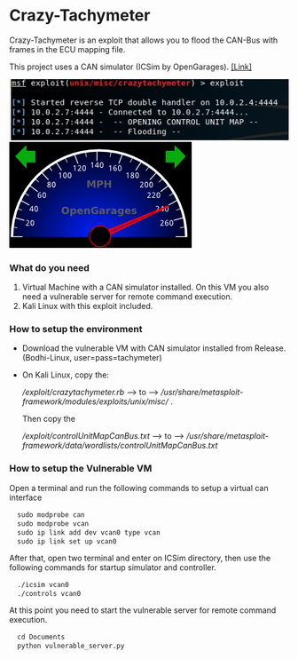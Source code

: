 # Crazy-Tachymeter
Crazy-Tachymeter is an exploit that allows you to flood the CAN-Bus with frames in the ECU mapping file.

This project uses a CAN simulator (ICSim by OpenGarages). [[Link]](https://github.com/zombieCraig/ICSim)

![markdown-preview](doc/img/exploitkali.png)![markdown-preview](doc/img/maxspeed.png)

### What do you need
1) Virtual Machine with a CAN simulator installed. On this VM you also need a vulnerable server for remote command execution.
2) Kali Linux with this exploit included.

### How to setup the environment
- Download the vulnerable VM with CAN simulator installed from Release. (Bodhi-Linux, user=pass=tachymeter)
- On Kali Linux, copy the:

  */exploit/crazytachymeter.rb* --> to --> */usr/share/metasploit-framework/modules/exploits/unix/misc/* .
  
  Then copy the
  
  */exploit/controlUnitMapCanBus.txt*  --> to --> */usr/share/metasploit-framework/data/wordlists/controlUnitMapCanBus.txt*
  
### How to setup the Vulnerable VM
Open a terminal and run the following commands to setup a virtual can interface
```
  sudo modprobe can
  sudo modprobe vcan
  sudo ip link add dev vcan0 type vcan
  sudo ip link set up vcan0
```
After that, open two terminal and enter on ICSim directory, then use the following commands for startup simulator and controller.
```
  ./icsim vcan0
  ./controls vcan0
```
At this point you need to start the vulnerable server for remote command execution.
```
  cd Documents
  python vulnerable_server.py
```

